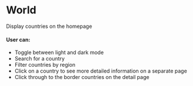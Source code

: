 # World

Display countries on the homepage

#### User can:

+ Toggle between light and dark mode 
+ Search for a country
+ Filter countries by region
+ Click on a country to see more detailed information on a separate page
+ Click through to the border countries on the detail page

